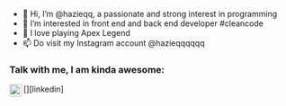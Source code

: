 - 👋 Hi, I’m @hazieqq, a passionate and strong interest in programming
- 👀 I’m interested in front end and back end developer #cleancode
- 🌱 I love playing Apex Legend 
- 📫 Do visit my Instagram account @hazieqqqqqq

### Talk with me, I am kinda awesome:
[<img align="left" alt="holisitc_developer | LinkedIn" width="22px" src="https://cdn.jsdelivr.net/npm/simple-icons@v3/icons/linkedin.svg" />][linkedin]


